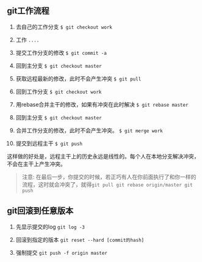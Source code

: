 ## git工作流程
1. 去自己的工作分支
`$ git checkout work`

2. 工作
`....`

3. 提交工作分支的修改
`$ git commit -a`

4. 回到主分支
`$ git checkout master`

5. 获取远程最新的修改，此时不会产生冲突
`$ git pull`

6. 回到工作分支
`$ git checkout work`

7. 用rebase合并主干的修改，如果有冲突在此时解决
`$ git rebase master`

8. 回到主分支
`$ git checkout master`

9. 合并工作分支的修改，此时不会产生冲突。
`$ git merge work`

10. 提交到远程主干
`$ git push`

这样做的好处是，远程主干上的历史永远是线性的。每个人在本地分支解决冲突，不会在主干上产生冲突。
> 注意: 在最后一步，你提交的时候，若正巧有人在你前面执行了和你一样的流程，这时就会冲突了，就得`git pull git rebase origin/master git push`

## git回滚到任意版本
1. 先显示提交的log
`git log -3`

2. 回滚到指定的版本
`git reset --hard [commit的hash]`

3. 强制提交
`git push -f origin master`